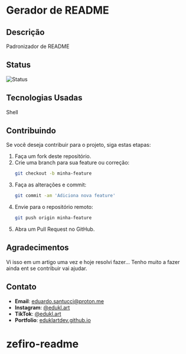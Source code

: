 
# Gerador de README


## Descrição
Padronizador de README


## Status
![Status](https://img.shields.io/badge/status-em%20desenvolvimento-yellow)


## Tecnologias Usadas
Shell

## Contribuindo

Se você deseja contribuir para o projeto, siga estas etapas:

1. Faça um fork deste repositório.
2. Crie uma branch para sua feature ou correção:
   ```bash
   git checkout -b minha-feature
   ```
3. Faça as alterações e commit:
   ```bash
   git commit -am 'Adiciona nova feature'
   ```
4. Envie para o repositório remoto:
   ```bash
   git push origin minha-feature
   ```
5. Abra um Pull Request no GitHub.

## Agradecimentos

Vi isso em um artigo uma vez e hoje resolvi fazer... Tenho muito a fazer ainda ent se contribuir vai ajudar.

## Contato

- **Email**: [eduardo.santucci@proton.me](mailto:eduardo.santucci@proton.me)
- **Instagram**: [@edukl.art](https://www.instagram.com/edukl.art/profilecard/?igsh=MWtyc2VwYjlyM21qYg%3D%3D)
- **TikTok**: [@edukl.art](https://www.tiktok.com/@edukl.art?_t=ZM-8t0zg4xCBvx&_r=1)
- **Portfolio**: [eduklartdev.github.io](https://eduklartdev.github.io/pt/)

# zefiro-readme
